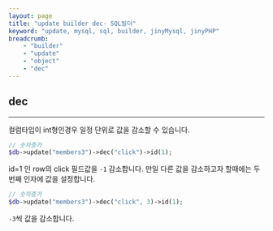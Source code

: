 ```yaml
---
layout: page
title: "update builder dec- SQL빌더"
keyword: "update, mysql, sql, builder, jinyMysql, jinyPHP"
breadcrumb:
    - "builder"
    - "update"
    - "object"
    - "dec"
---
```


## dec
---
컬럼타입이 int형인경우 일정 단위로 값을 감소할 수 있습니다.

```php
// 숫자증가
$db->update("members3")->dec("click")->id(1);
```

id=1 인 row의 click 필드값을 `-1` 감소합니다.
만일 다른 값을 감소하고자 할때에는 두번째 인자에 값을 설정합니다.

```php
// 숫자증가
$db->update("members3")->dec("click", 3)->id(1);
```

`-3`씩 값을 감소합니다.